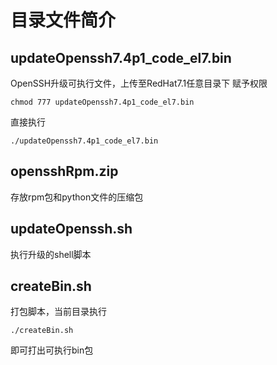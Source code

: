 # 目录文件简介

## updateOpenssh7.4p1_code_el7.bin

OpenSSH升级可执行文件，上传至RedHat7.1任意目录下
赋予权限

```chmod 777 updateOpenssh7.4p1_code_el7.bin```

直接执行

```./updateOpenssh7.4p1_code_el7.bin```

## opensshRpm.zip

存放rpm包和python文件的压缩包

## updateOpenssh.sh

执行升级的shell脚本

## createBin.sh

打包脚本，当前目录执行

```./createBin.sh```

即可打出可执行bin包

